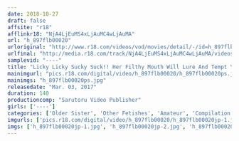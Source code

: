 ```yaml
---
date: 2018-10-27
draft: false
affsite: "r18"
afflinkr18: "NjA4LjEuMS4xLjAuMC4wLjAuMA"
url: "h_897flb00020"
urloriginal: "http://www.r18.com/videos/vod/movies/detail/-/id=h_897flb00020"
urlfinal: "http://media.r18.com/track/NjA4LjEuMS4xLjAuMC4wLjAuMA/videos/vod/movies/detail/-/id=h_897flb00020"
samplevid: "----"
title: "Licky Licky Sucky Suck!! Her Filthy Mouth Will Lure And Tempt You 14 Ladies SUPER BEST COLLECTION"
mainimgurl: "pics.r18.com/digital/video/h_897flb00020/h_897flb00020ps.jpg"
mainimgs: "h_897flb00020ps.jpg"
releasedate: "Mar. 03, 2017"
duration: 140
productioncomp: "Sarutoru Video Publisher"
girls: ['----']
categories: ['Older Sister', 'Other Fetishes', 'Amateur', 'Compilation', 'Hi-Def']
imgurls: ['pics.r18.com/digital/video/h_897flb00020/h_897flb00020jp-1.jpg', 'pics.r18.com/digital/video/h_897flb00020/h_897flb00020jp-2.jpg', 'pics.r18.com/digital/video/h_897flb00020/h_897flb00020jp-3.jpg', 'pics.r18.com/digital/video/h_897flb00020/h_897flb00020jp-4.jpg', 'pics.r18.com/digital/video/h_897flb00020/h_897flb00020jp-5.jpg', 'pics.r18.com/digital/video/h_897flb00020/h_897flb00020jp-6.jpg', 'pics.r18.com/digital/video/h_897flb00020/h_897flb00020jp-7.jpg', 'pics.r18.com/digital/video/h_897flb00020/h_897flb00020jp-8.jpg', 'pics.r18.com/digital/video/h_897flb00020/h_897flb00020jp-9.jpg', 'pics.r18.com/digital/video/h_897flb00020/h_897flb00020jp-10.jpg', 'pics.r18.com/digital/video/h_897flb00020/h_897flb00020jp-11.jpg', 'pics.r18.com/digital/video/h_897flb00020/h_897flb00020jp-12.jpg', 'pics.r18.com/digital/video/h_897flb00020/h_897flb00020jp-13.jpg', 'pics.r18.com/digital/video/h_897flb00020/h_897flb00020jp-14.jpg', 'pics.r18.com/digital/video/h_897flb00020/h_897flb00020jp-15.jpg', 'pics.r18.com/digital/video/h_897flb00020/h_897flb00020jp-16.jpg', 'pics.r18.com/digital/video/h_897flb00020/h_897flb00020jp-17.jpg', 'pics.r18.com/digital/video/h_897flb00020/h_897flb00020jp-18.jpg', 'pics.r18.com/digital/video/h_897flb00020/h_897flb00020jp-19.jpg', 'pics.r18.com/digital/video/h_897flb00020/h_897flb00020jp-20.jpg']
imgs: ['h_897flb00020jp-1.jpg', 'h_897flb00020jp-2.jpg', 'h_897flb00020jp-3.jpg', 'h_897flb00020jp-4.jpg', 'h_897flb00020jp-5.jpg', 'h_897flb00020jp-6.jpg', 'h_897flb00020jp-7.jpg', 'h_897flb00020jp-8.jpg', 'h_897flb00020jp-9.jpg', 'h_897flb00020jp-10.jpg', 'h_897flb00020jp-11.jpg', 'h_897flb00020jp-12.jpg', 'h_897flb00020jp-13.jpg', 'h_897flb00020jp-14.jpg', 'h_897flb00020jp-15.jpg', 'h_897flb00020jp-16.jpg', 'h_897flb00020jp-17.jpg', 'h_897flb00020jp-18.jpg', 'h_897flb00020jp-19.jpg', 'h_897flb00020jp-20.jpg']
---
```

